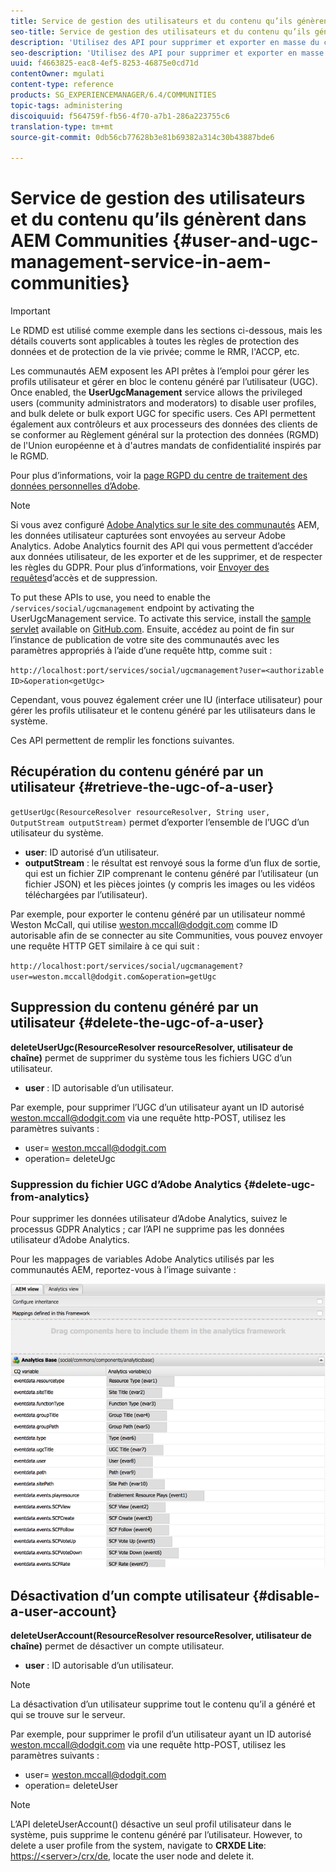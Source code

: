 ```yaml
---
title: Service de gestion des utilisateurs et du contenu qu’ils génèrent dans AEM Communities
seo-title: Service de gestion des utilisateurs et du contenu qu’ils génèrent dans AEM Communities
description: 'Utilisez des API pour supprimer et exporter en masse du contenu généré par les utilisateurs et désactiver des comptes utilisateur. '
seo-description: 'Utilisez des API pour supprimer et exporter en masse du contenu généré par les utilisateurs et désactiver des comptes utilisateur. '
uuid: f4663825-eac8-4ef5-8253-46875e0cd71d
contentOwner: mgulati
content-type: reference
products: SG_EXPERIENCEMANAGER/6.4/COMMUNITIES
topic-tags: administering
discoiquuid: f564759f-fb56-4f70-a7b1-286a223755c6
translation-type: tm+mt
source-git-commit: 0db56cb77628b3e81b69382a314c30b43887bde6

---
```



# Service de gestion des utilisateurs et du contenu qu’ils génèrent dans AEM Communities {#user-and-ugc-management-service-in-aem-communities}

>[!IMPORTANT]
>
>Le RDMD est utilisé comme exemple dans les sections ci-dessous, mais les détails couverts sont applicables à toutes les règles de protection des données et de protection de la vie privée; comme le RMR, l&#39;ACCP, etc.

Les communautés AEM exposent les API prêtes à l’emploi pour gérer les profils utilisateur et gérer en bloc le contenu généré par l’utilisateur (UGC). Once enabled, the **UserUgcManagement** service allows the privileged users (community administrators and moderators) to disable user profiles, and bulk delete or bulk export UGC for specific users. Ces API permettent également aux contrôleurs et aux processeurs des données des clients de se conformer au Règlement général sur la protection des données (RGMD) de l&#39;Union européenne et à d&#39;autres mandats de confidentialité inspirés par le RGMD.

Pour plus d’informations, voir la [page RGPD du centre de traitement des données personnelles d’Adobe](https://www.adobe.com/privacy/general-data-protection-regulation.html).

>[!NOTE]
>
>Si vous avez configuré [Adobe Analytics sur le site des communautés](analytics.md) AEM, les données utilisateur capturées sont envoyées au serveur Adobe Analytics. Adobe Analytics fournit des API qui vous permettent d’accéder aux données utilisateur, de les exporter et de les supprimer, et de respecter les règles du GDPR. Pour plus d’informations, voir [Envoyer des requêtes](https://marketing.adobe.com/resources/help/en_US/analytics/gdpr/gdpr_submit_access_delete.html)d’accès et de suppression.

To put these APIs to use, you need to enable the `/services/social/ugcmanagement` endpoint by activating the UserUgcManagement service. To activate this service, install the [sample servlet](https://github.com/Adobe-Marketing-Cloud/aem-communities-ugc-migration/tree/master/bundles/communities-ugc-management-servlet) available on [GitHub.com](https://github.com/Adobe-Marketing-Cloud/aem-communities-ugc-migration/tree/master/bundles/communities-ugc-management-servlet). Ensuite, accédez au point de fin sur l’instance de publication de votre site des communautés avec les paramètres appropriés à l’aide d’une requête http, comme suit :

`http://localhost:port/services/social/ugcmanagement?user=<authorizable ID>&operation<getUgc>`

Cependant, vous pouvez également créer une IU (interface utilisateur) pour gérer les profils utilisateur et le contenu généré par les utilisateurs dans le système.

Ces API permettent de remplir les fonctions suivantes.

## Récupération du contenu généré par un utilisateur {#retrieve-the-ugc-of-a-user}

`getUserUgc(ResourceResolver resourceResolver, String user, OutputStream outputStream)` permet d’exporter l’ensemble de l’UGC d’un utilisateur du système.

* **user**: ID autorisé d’un utilisateur.
* **outputStream** : le résultat est renvoyé sous la forme d’un flux de sortie, qui est un fichier ZIP comprenant le contenu généré par l’utilisateur (un fichier JSON) et les pièces jointes (y compris les images ou les vidéos téléchargées par l’utilisateur).

Par exemple, pour exporter le contenu généré par un utilisateur nommé Weston McCall, qui utilise weston.mccall@dodgit.com comme ID autorisable afin de se connecter au site Communities, vous pouvez envoyer une requête HTTP GET similaire à ce qui suit :

`http://localhost:port/services/social/ugcmanagement?user=weston.mccall@dodgit.com&operation=getUgc`

## Suppression du contenu généré par un utilisateur {#delete-the-ugc-of-a-user}

**deleteUserUgc(ResourceResolver resourceResolver, utilisateur de chaîne)** permet de supprimer du système tous les fichiers UGC d’un utilisateur.

* **user** : ID autorisable d’un utilisateur.

Par exemple, pour supprimer l’UGC d’un utilisateur ayant un ID autorisé weston.mccall@dodgit.com via une requête http-POST, utilisez les paramètres suivants :

* user= weston.mccall@dodgit.com
* operation= deleteUgc

### Suppression du fichier UGC d’Adobe Analytics {#delete-ugc-from-analytics}

Pour supprimer les données utilisateur d’Adobe Analytics, suivez le processus GDPR Analytics ; car l’API ne supprime pas les données utilisateur d’Adobe Analytics.

Pour les mappages de variables Adobe Analytics utilisés par les communautés AEM, reportez-vous à l’image suivante :

![Mappage des variables de communautés AEM pour Adobe Analytics](assets/Analytics-Communities-Mapping.png)

## Désactivation d’un compte utilisateur {#disable-a-user-account}

**deleteUserAccount(ResourceResolver resourceResolver, utilisateur de chaîne)** permet de désactiver un compte utilisateur.

* **user** : ID autorisable d’un utilisateur.

>[!NOTE]
>
>La désactivation d’un utilisateur supprime tout le contenu qu’il a généré et qui se trouve sur le serveur.

Par exemple, pour supprimer le profil d’un utilisateur ayant un ID autorisé weston.mccall@dodgit.com via une requête http-POST, utilisez les paramètres suivants :

* user= weston.mccall@dodgit.com
* operation= deleteUser

>[!NOTE]
>
>L’API deleteUserAccount() désactive un seul profil utilisateur dans le système, puis supprime le contenu généré par l’utilisateur. However, to delete a user profile from the system, navigate to **CRXDE Lite**: [https://&lt;server>/crx/de](http://localhost:4502/crx/de), locate the user node and delete it.
